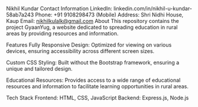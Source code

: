 Nikhil Kundar
Contact Information
LinkedIn: linkedin.com/in/nikhil-u-kundar-58ab7a243
Phone: +91 9108298473 (Mobile)
Address: Shri Nidhi House, Kaup
Email: nikhilkulalk@gmail.com
About
This repository contains the project GyaanYug, a website dedicated to spreading education in rural areas by providing resources and information.

Features
Fully Responsive Design: Optimized for viewing on various devices, ensuring accessibility across different screen sizes.

Custom CSS Styling: Built without the Bootstrap framework, ensuring a unique and tailored design.

Educational Resources: Provides access to a wide range of educational resources and information to facilitate learning opportunities in rural areas.

Tech Stack
Frontend: HTML, CSS, JavaScript
Backend: Express.js, Node.js
